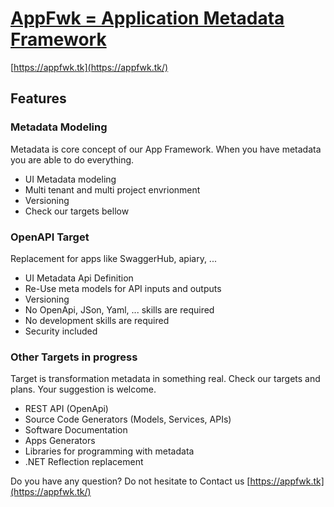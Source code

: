 # [AppFwk = Application Metadata Framework](https://appfwk.tk/)

[https://appfwk.tk](https://appfwk.tk/)


## Features


### Metadata Modeling

Metadata is core concept of our App Framework. When you have metadata you are able to do everything.

* UI Metadata modeling
* Multi tenant and multi project envrionment
* Versioning
* Check our targets bellow



### OpenAPI Target

Replacement for apps like SwaggerHub, apiary, ...

* UI Metadata Api Definition
* Re-Use meta models for API inputs and outputs
* Versioning
* No OpenApi, JSon, Yaml, ... skills are required
* No development skills are required
* Security included



### Other Targets in progress

Target is transformation metadata in something real. Check our targets and plans. Your suggestion is welcome.

* REST API (OpenApi)
* Source Code Generators (Models, Services, APIs)
* Software Documentation
* Apps Generators
* Libraries for programming with metadata
* .NET Reflection replacement


Do you have any question? Do not hesitate to Contact us [https://appfwk.tk](https://appfwk.tk/)

